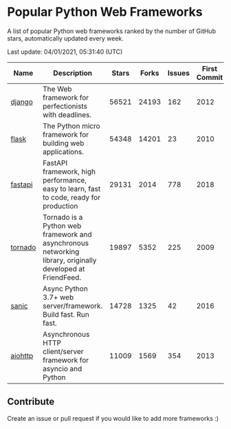 # Popular Python Web Frameworks 
A list of popular Python web frameworks ranked by the number of GitHub stars, automatically updated every week.

Last update: 04/01/2021, 05:31:40 (UTC)

| Name          | Description          | Stars                     | Forks          | Issues               | First Commit        | Last Commit         |
|---------------|----------------------|---------------------------|----------------|----------------------|---------------------|---------------------|
| [django](https://github.com/django/django) | The Web framework for perfectionists with deadlines. | 56521 | 24193 | 162 | 2012 | 2021-04-01 |
| [flask](https://github.com/pallets/flask) | The Python micro framework for building web applications. | 54348 | 14201 | 23 | 2010 | 2021-04-01 |
| [fastapi](https://github.com/tiangolo/fastapi) | FastAPI framework, high performance, easy to learn, fast to code, ready for production | 29131 | 2014 | 778 | 2018 | 2021-04-01 |
| [tornado](https://github.com/tornadoweb/tornado) | Tornado is a Python web framework and asynchronous networking library, originally developed at FriendFeed. | 19897 | 5352 | 225 | 2009 | 2021-03-31 |
| [sanic](https://github.com/sanic-org/sanic) | Async Python 3.7+ web server/framework. Build fast. Run fast. | 14728 | 1325 | 42 | 2016 | 2021-04-01 |
| [aiohttp](https://github.com/aio-libs/aiohttp) | Asynchronous HTTP client/server framework for asyncio and Python | 11009 | 1569 | 354 | 2013 | 2021-03-31 |

## Contribute 

Create an issue or pull request if you would like to add more frameworks :)